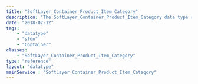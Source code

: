 ```yaml
---
title: "SoftLayer_Container_Product_Item_Category"
description: "The SoftLayer_Container_Product_Item_Category data type represents a single product item category. "
date: "2018-02-12"
tags:
    - "datatype"
    - "sldn"
    - "Container"
classes:
    - "SoftLayer_Container_Product_Item_Category"
type: "reference"
layout: "datatype"
mainService : "SoftLayer_Container_Product_Item_Category"
---
```

